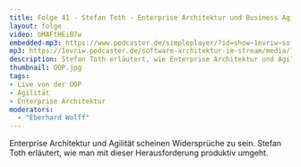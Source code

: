 ```yaml
---
title: Folge 41 - Stefan Toth - Enterprise Architektur und Business Agilität - Live von der OOP
layout: folge
video: bMAFtHEiB7w
embedded-mp3: https://www.podcaster.de/simpleplayer/?id=show~1evriw~software-architektur-im-stream~pod-60327f627f32f040501657&v=1614151242
mp3: https://1evriw.podcaster.de/software-architektur-im-stream/media/Toth.mp3
description: Stefan Toth erläutert, wie Enterprise Architektur und Agilität zusammen passen.
thumbnail: OOP.jpg
tags:
- Live von der OOP
- Agilität
- Enterprise Architektur
moderators:
  - "Eberhard Wolff"
---
```


Enterprise Architektur und Agilität scheinen Widersprüche zu
sein. Stefan Toth erläutert, wie man mit dieser Herausforderung
produktiv umgeht.

